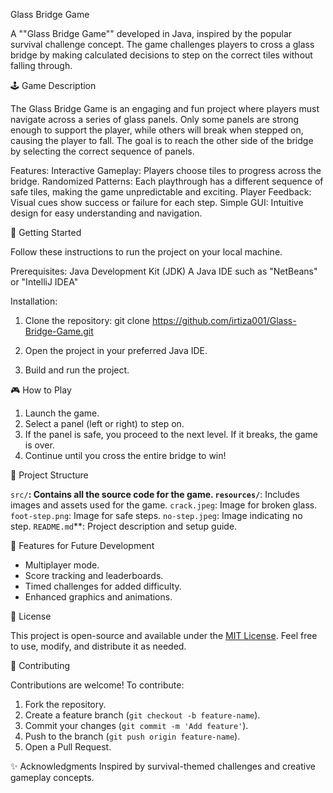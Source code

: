 Glass Bridge Game

A ""Glass Bridge Game"" developed in Java, inspired by the popular survival challenge concept. The game challenges players to cross a glass bridge by making calculated decisions to step on the correct tiles without falling through.

🕹️ Game Description

The Glass Bridge Game is an engaging and fun project where players must navigate across a series of glass panels. Only some panels are strong enough to support the player, while others will break when stepped on, causing the player to fall. The goal is to reach the other side of the bridge by selecting the correct sequence of panels.

Features:
  Interactive Gameplay: Players choose tiles to progress across the bridge.
  Randomized Patterns: Each playthrough has a different sequence of safe tiles, making the game unpredictable and exciting.
  Player Feedback: Visual cues show success or failure for each step.
  Simple GUI: Intuitive design for easy understanding and navigation.

🚀 Getting Started

Follow these instructions to run the project on your local machine.

Prerequisites:
Java Development Kit (JDK)
A Java IDE such as "NetBeans" or "IntelliJ IDEA"

Installation:
1. Clone the repository:
   git clone https://github.com/irtiza001/Glass-Bridge-Game.git
   
2. Open the project in your preferred Java IDE.
3. Build and run the project.

🎮 How to Play

1. Launch the game.
2. Select a panel (left or right) to step on.
3. If the panel is safe, you proceed to the next level. If it breaks, the game is over.
4. Continue until you cross the entire bridge to win!

📂 Project Structure

  `src/`**: Contains all the source code for the game.
  `resources/`**: Includes images and assets used for the game.
  `crack.jpeg`: Image for broken glass.
  `foot-step.png`: Image for safe steps.
  `no-step.jpeg`: Image indicating no step.
  `README.md`**: Project description and setup guide.



🌟 Features for Future Development

- Multiplayer mode.
- Score tracking and leaderboards.
- Timed challenges for added difficulty.
- Enhanced graphics and animations.

📄 License

This project is open-source and available under the [MIT License](LICENSE). Feel free to use, modify, and distribute it as needed.

🤝 Contributing

Contributions are welcome! To contribute:
1. Fork the repository.
2. Create a feature branch (`git checkout -b feature-name`).
3. Commit your changes (`git commit -m 'Add feature'`).
4. Push to the branch (`git push origin feature-name`).
5. Open a Pull Request.

✨ Acknowledgments
 Inspired by survival-themed challenges and creative gameplay concepts.
